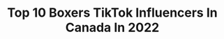 ---
title: Top 10 Boxers TikTok Influencers In Canada In 2022
description: >-
  Find top boxers TikTok influencers in Canada in 2022. Most popular hashtags: #fyp #foryoupage #boxer #foryou.
platform: TikTok
hits: 18
text_top: See the top-rated TikTok influencers on inBeat.
text_bottom: Our search engine holds 18 TikTok influencers like this in Canada for you to contact.
profiles:
  - username: "amyclark1282"
    fullname: >-
      Amy Clark
    bio: >-
      GO FOLLOW @n_a_t_h_a_n
    location: "Canada"
    followers: 9577
    engagement: 776
    commentsToLikes: 0.024444
    id: ckbfbajva37bm0j234l2bbdq3
    verified: false
    hashtags: "#momover35, #boxersoftiktok, #dogsoftiktok, #gosteelers"
  - username: "zonedmma"
    fullname: >-
      ZonedMMA
    bio: >-
      .Follow our Instagram ⬆️👆 . Daily MMA and Boxing content 🔥🥊
    location: "Canada"
    followers: 79200
    engagement: 923
    commentsToLikes: 0.008646
    id: ck9jwfjtnwbns0j78pi4osn3u
    verified: false
    hashtags: "#fy, #bellator, #war, #punch"
  - username: "jawknee.v"
    fullname: >-
      jawknee.v
    bio: >-
      HOW TO BOXING Instagram: Jawknee.v YouTube 👇🏻Link below👇🏻
    location: "Canada"
    followers: 99700
    engagement: 841
    commentsToLikes: 0.006595
    id: ck7zo26abh3oh0j7860h3oyla
    verified: false
    hashtags: "#howto, #viral, #tutorial, #foryoupage"
  - username: "packmentality"
    fullname: >-
      Nik
    bio: >-
      @glitterandgore veterinary assistant, PET MOM. Book Magnum Ontario Canada ⏬
    location: "Canada"
    followers: 48100
    engagement: 2100
    commentsToLikes: 0.073458
    id: ck9ndea2fcrcw0j78rm7en8pu
    verified: false
    hashtags: "#magnumtheboxer, #halloween, #magnumandratchet, #boxersoftiktok"
  - username: "golden.gunn3r"
    fullname: >-
      Bomber 🖤 gunner 💀
    bio: >-
      Bombardier and gunner Loves of my life Tia - 18
    location: "Canada"
    followers: 6348
    engagement: 2503
    commentsToLikes: 0.016545
    id: ckbr23lk4iz4p0j23pihqjn6m
    verified: false
    hashtags: "#fyp, #servicedog, #redlab, #realservicedog"
  - username: "miz.zedd"
    fullname: >-
      Miz. Zedd
    bio: >-
      Mom Wife Teacher Frenchie Owned
    location: "Canada"
    followers: 9973
    engagement: 1053
    commentsToLikes: 0.045251
    id: ck8fa3bf441rx0j78adfpygp8
    verified: false
    hashtags: "#foryoupage, #frenchielife, #teachersoftiktok, #frenchbulldog"
  - username: "racheim29"
    fullname: >-
      Rachel
    bio: >-
      🇨🇦❤️ @rachelmannering
    location: "Canada"
    followers: 2629
    engagement: 572
    commentsToLikes: 0.039800
    id: ckaclzm8mhpj00i78j347p7td
    verified: false
    hashtags: "#funny, #foryou, #tiktokcanada, #canada"
  - username: "ashleybutt17"
    fullname: >-
      Ashley Butt
    bio: >-
      Grew up in newfoundland, living in Alberta! 💯 Canadian made 🇨🇦
    location: "Canada"
    followers: 7002
    engagement: 493
    commentsToLikes: 0.036396
    id: ckcp7hn7udkgh0j23e2k5rwhu
    verified: false
    hashtags: "#babiesoftiktok, #fyp, #alberta, #foryoupage"
  - username: "exclusivelyexpensive"
    fullname: >-
      ExclusivelyExpensive
    bio: >-
      ▪️|“Luxury is in each detail”👑 ▪️| @exclusivelyexpensive on IG Let’s hit 20k🔥
    location: "Canada"
    followers: 16000
    engagement: 431
    commentsToLikes: 0.039814
    id: ck9nde92zcr510j78eyw5n8ar
    verified: false
    hashtags: "#luxury, #expensive, #cristiano, #house"
  - username: "_.infront_bains_"
    fullname: >-
      DC
    bio: >-
      #Bains ✅ Rare souls connect
    location: "Canada"
    followers: 6505
    engagement: 1116
    commentsToLikes: 0.017413
    id: ckbl7mucw5hrx0j23t8tci69g
    verified: false
    hashtags: "#pikka, #explore, #scorpio, #myntraeorschallenge"
---